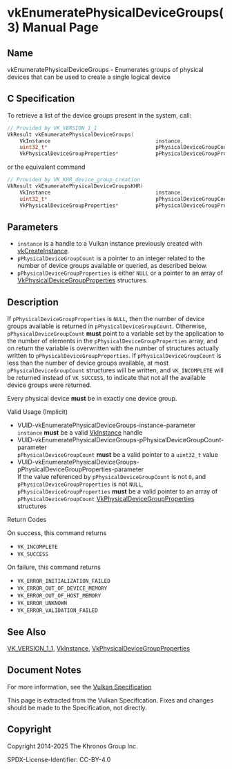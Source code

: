 # vkEnumeratePhysicalDeviceGroups(3) Manual Page

## Name

vkEnumeratePhysicalDeviceGroups - Enumerates groups of physical devices that can be used to create a single logical device



## [](#_c_specification)C Specification

To retrieve a list of the device groups present in the system, call:

```c++
// Provided by VK_VERSION_1_1
VkResult vkEnumeratePhysicalDeviceGroups(
    VkInstance                                  instance,
    uint32_t*                                   pPhysicalDeviceGroupCount,
    VkPhysicalDeviceGroupProperties*            pPhysicalDeviceGroupProperties);
```

or the equivalent command

```c++
// Provided by VK_KHR_device_group_creation
VkResult vkEnumeratePhysicalDeviceGroupsKHR(
    VkInstance                                  instance,
    uint32_t*                                   pPhysicalDeviceGroupCount,
    VkPhysicalDeviceGroupProperties*            pPhysicalDeviceGroupProperties);
```

## [](#_parameters)Parameters

- `instance` is a handle to a Vulkan instance previously created with [vkCreateInstance](https://registry.khronos.org/vulkan/specs/latest/man/html/vkCreateInstance.html).
- `pPhysicalDeviceGroupCount` is a pointer to an integer related to the number of device groups available or queried, as described below.
- `pPhysicalDeviceGroupProperties` is either `NULL` or a pointer to an array of [VkPhysicalDeviceGroupProperties](https://registry.khronos.org/vulkan/specs/latest/man/html/VkPhysicalDeviceGroupProperties.html) structures.

## [](#_description)Description

If `pPhysicalDeviceGroupProperties` is `NULL`, then the number of device groups available is returned in `pPhysicalDeviceGroupCount`. Otherwise, `pPhysicalDeviceGroupCount` **must** point to a variable set by the application to the number of elements in the `pPhysicalDeviceGroupProperties` array, and on return the variable is overwritten with the number of structures actually written to `pPhysicalDeviceGroupProperties`. If `pPhysicalDeviceGroupCount` is less than the number of device groups available, at most `pPhysicalDeviceGroupCount` structures will be written, and `VK_INCOMPLETE` will be returned instead of `VK_SUCCESS`, to indicate that not all the available device groups were returned.

Every physical device **must** be in exactly one device group.

Valid Usage (Implicit)

- [](#VUID-vkEnumeratePhysicalDeviceGroups-instance-parameter)VUID-vkEnumeratePhysicalDeviceGroups-instance-parameter  
  `instance` **must** be a valid [VkInstance](https://registry.khronos.org/vulkan/specs/latest/man/html/VkInstance.html) handle
- [](#VUID-vkEnumeratePhysicalDeviceGroups-pPhysicalDeviceGroupCount-parameter)VUID-vkEnumeratePhysicalDeviceGroups-pPhysicalDeviceGroupCount-parameter  
  `pPhysicalDeviceGroupCount` **must** be a valid pointer to a `uint32_t` value
- [](#VUID-vkEnumeratePhysicalDeviceGroups-pPhysicalDeviceGroupProperties-parameter)VUID-vkEnumeratePhysicalDeviceGroups-pPhysicalDeviceGroupProperties-parameter  
  If the value referenced by `pPhysicalDeviceGroupCount` is not `0`, and `pPhysicalDeviceGroupProperties` is not `NULL`, `pPhysicalDeviceGroupProperties` **must** be a valid pointer to an array of `pPhysicalDeviceGroupCount` [VkPhysicalDeviceGroupProperties](https://registry.khronos.org/vulkan/specs/latest/man/html/VkPhysicalDeviceGroupProperties.html) structures

Return Codes

On success, this command returns

- `VK_INCOMPLETE`
- `VK_SUCCESS`

On failure, this command returns

- `VK_ERROR_INITIALIZATION_FAILED`
- `VK_ERROR_OUT_OF_DEVICE_MEMORY`
- `VK_ERROR_OUT_OF_HOST_MEMORY`
- `VK_ERROR_UNKNOWN`
- `VK_ERROR_VALIDATION_FAILED`

## [](#_see_also)See Also

[VK\_VERSION\_1\_1](https://registry.khronos.org/vulkan/specs/latest/man/html/VK_VERSION_1_1.html), [VkInstance](https://registry.khronos.org/vulkan/specs/latest/man/html/VkInstance.html), [VkPhysicalDeviceGroupProperties](https://registry.khronos.org/vulkan/specs/latest/man/html/VkPhysicalDeviceGroupProperties.html)

## [](#_document_notes)Document Notes

For more information, see the [Vulkan Specification](https://registry.khronos.org/vulkan/specs/latest/html/vkspec.html#vkEnumeratePhysicalDeviceGroups)

This page is extracted from the Vulkan Specification. Fixes and changes should be made to the Specification, not directly.

## [](#_copyright)Copyright

Copyright 2014-2025 The Khronos Group Inc.

SPDX-License-Identifier: CC-BY-4.0